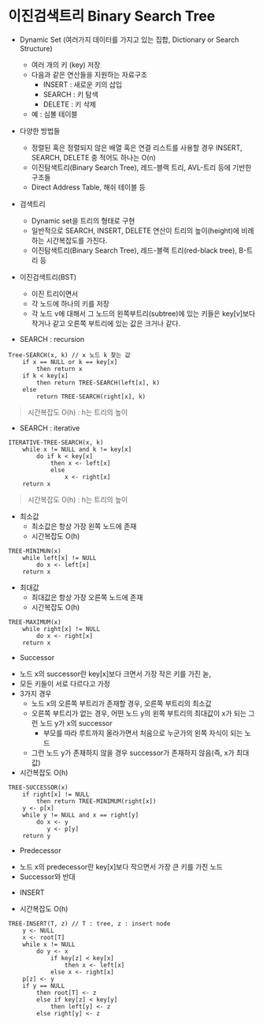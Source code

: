 # 이진검색트리 Binary Search Tree

- Dynamic Set (여러가지 데이터를 가지고 있는 집합, Dictionary or Search Structure)
    * 여러 개의 키 (key) 저장
    * 다음과 같은 연산들을 지원하는 자료구조
        * INSERT : 새로운 키의 삽입
        * SEARCH : 키 탐색
        * DELETE : 키 삭제
    * 예 : 심볼 테이블

- 다양한 방법들
    * 정렬된 혹은 정렬되지 않은 배열 혹은 연결 리스트를 사용할 경우 INSERT, SEARCH, DELETE 중 적어도 하나는 O(n)
    * 이진탐색트리(Binary Search Tree), 레드-블랙 트리, AVL-트리 등에 기반한 구조들
    * Direct Address Table, 해쉬 테이블 등 

- 검색트리
    * Dynamic set을 트리의 형태로 구현
    * 일반적으로 SEARCH, INSERT, DELETE 연산이 트리의 높이(height)에 비례하는 시간복잡도를 가진다.
    * 이진탐색트리(Binary Search Tree), 레드-블랙 트리(red-black tree), B-트리 등

- 이진검색트리(BST)
    * 이진 트리이면서
    * 각 노드에 하나의 키를 저장
    * 각 노드 v에 대해서 그 노드의 왼쪽부트리(subtree)에 있는 키들은 key[v]보다 작거나 같고 오른쪽 부트리에 있는 값은 크거나 같다.

- SEARCH : recursion
```
Tree-SEARCH(x, k) // x 노드 k 찾는 값
    if x == NULL or k == key[x]
        then return x
    if k < key[x]
        then return TREE-SEARCH(left[x], k)
    else
        return TREE-SEARCH(right[x], k)
```
> 시간복잡도 O(h) : h는 트리의 높이
- SEARCH : iterative 
```
ITERATIVE-TREE-SEARCH(x, k)
    while x != NULL and k != key[x]
        do if k < key[x]
            then x <- left[x]
            else
                x <- right[x]
    return x
```
> 시간복잡도 O(h) : h는 트리의 높이

- 최소값
    * 최소값은 항상 가장 왼쪽 노드에 존재
    * 시간복잡도 O(h)
```
TREE-MINIMUN(x)
    while left[x] != NULL
        do x <- left[x]
    return x
```
- 최대값
    * 최대값은 항상 가장 오른쪽 노드에 존재
    * 시간복잡도 O(h)
```
TREE-MAXIMUM(x)
    while right[x] != NULL
        do x <- right[x]
    return x
```

- Successor
* 노드 x의 successor란 key[x]보다 크면서 가장 작은 키를 가진 녿,
* 모든 키들이 서로 다르다고 가정
* 3가지 경우
    * 노드 x의 오른쪽 부트리가 존재할 경우, 오른쪽 부트리의 최소값
    * 오른쪽 부트리가 없는 경우, 어떤 노드 y의 왼쪽 부트리의 최대값이 x가 되는 그런 노드 y가 x의 successor
        * 부모를 따라 루트까지 올라가면서 처음으로 누군가의 왼쪽 자식이 되는 노드
    * 그런 노드 y가 존재하지 않을 경우 successor가 존재하지 않음(즉, x가 최대값)
* 시간복잡도 O(h)
```
TREE-SUCCESSOR(x)
    if right[x] != NULL
        then return TREE-MINIMUM(right[x])
    y <- p[x]
    while y != NULL and x == right[y]
        do x <- y
           y <- p[y]
    return y
```

- Predecessor
* 노드 x의 predecessor란 key[x]보다 작으면서 가장 큰 키를 가진 노드
* Successor와 반대

- INSERT
* 시간복잡도 O(h)
```
TREE-INSERT(T, z) // T : tree, z : insert node
    y <- NULL
    x <- root[T]
    while x != NULL
        do y <- x
            if key[z] < key[x]
                then x <- left[x]
            else x <- right[x]
    p[z] <- y
    if y == NULL
        then root[T] <- z
        else if key[z] < key[y]
            then left[y] <- z
        else right[y] <- z
```